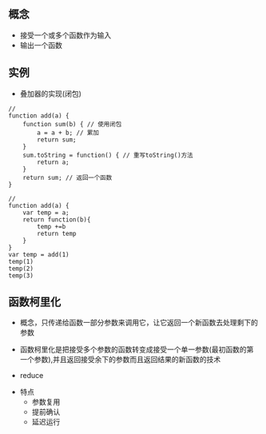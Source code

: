 ## 概念

-   接受一个或多个函数作为输入
-   输出一个函数

## 实例

-   叠加器的实现(闭包)

```
//
function add(a) {
    function sum(b) { // 使用闭包
    	a = a + b; // 累加
    	return sum;
    }
    sum.toString = function() { // 重写toString()方法
        return a;
    }
    return sum; // 返回一个函数
}

//
function add(a) {
    var temp = a;
    return function(b){
        temp +=b
        return temp
    }
}
var temp = add(1)
temp(1)
temp(2)
temp(3)

```

## 函数柯里化

-   概念，只传递给函数一部分参数来调用它，让它返回一个新函数去处理剩下的参数

*   函数柯里化是把接受多个参数的函数转变成接受一个单一参数(最初函数的第一个参数),并且返回接受余下的参数而且返回结果的新函数的技术

-   reduce

*   特点
    -   参数复用
    -   提前确认
    -   延迟运行
